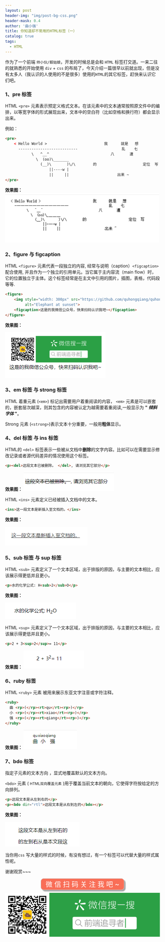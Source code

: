 ```yaml
---
layout: post
header-img: "img/post-bg-css.png"
header-mask: 0.4
author: '曲小强'
title: 你知道却不常用的HTML标签（一）
catalog: true
tags: 
  - HTML
---
```


作为了一个前端 `帅小伙/靓姑娘`，开发的时候总是会和 `HTML` 标签打交道。一来二往的就熟悉的开始使用 `div` + `css` 的布局了，今天介绍一篇很早以前就出现，但是没有太多人（我认识的人使用的不是很多）使用的`HTML`的其它标签，赶快来认识它们吧。

### 1、pre 标签
HTML `<pre>` 元素表示预定义格式文本。在该元素中的文本通常按照原文件中的编排，以等宽字体的形式展现出来，文本中的空白符（比如空格和换行符）都会显示出来。

例如： 
```html
<pre>
    < Hello World >                          我      就是   想
      ---------------------------                    乱    七   
            \   ^__^                            八       遭
              \  (oo)\_______
                (__)\       )\/\        的                     定位  写
                    ||----w |
                    ||     ||                      出来 ~
</pre>
```
**效果图：**
![](https://github.com/quhongqiang/quhongqiang.github.io/blob/master/img/_tu/html1.jpg?raw=true)

### 2、figure 与 figcaption
HTML `<figure>` 元素代表一段独立的内容, 经常与说明（caption）` <figcaption> `配合使用, 并且作为一个独立的引用单元。当它属于主内容流（main flow）时，它的位置独立于主体。这个标签经常是在主文中引用的图片，插图，表格，代码段等等.
```html
<figure>
    <img style="width: 300px" src="https://github.com/quhongqiang/quhongqiang.github.io/blob/master/img/_posts/17.png?raw=true"
         alt="Elephant at sunset">
    <figcaption>这是的我微信公众号，快来扫码认识我吧~</figcaption>
</figure>
```
**效果图：**

![](https://github.com/quhongqiang/quhongqiang.github.io/blob/master/img/_tu/html2.jpg?raw=true)

### 3、em 标签 与 strong 标签
HTML 着重元素 (`<em>`) 标记出需要用户着重阅读的内容， `<em>` 元素是可以嵌套的，嵌套层次越深，则其包含的内容被认定为越需要着重阅读,一般显示为 **" _倾斜字体_ "**。

Strong 元素 (`<strong>`)表示文本十分重要，一般用**粗体**显示。

### 4、del 标签 与 ins 标签
HTML的 `<del>` 标签表示一些被从文档中**删除**的文字内容。比如可以在需要显示修改记录或者源代码差异的情况使用这个标签。
```html
<p><del>这段文本已被删除。 </del>, 请浏览其它部分</p>
```
**效果图：**
![](https://github.com/quhongqiang/quhongqiang.github.io/blob/master/img/_tu/html3.jpg?raw=true)

HTML `<ins>` 元素定义已经被插入文档中的文本。

```html
<ins>这一段文本是新插入至文档的。</ins>
```
**效果图：**

![](https://github.com/quhongqiang/quhongqiang.github.io/blob/master/img/_tu/html4.jpg?raw=true)

### 5、sub 标签 与 sup 标签
HTML `<sub>` 元素定义了一个文本区域，出于排版的原因，与主要的文本相比，应该展示得更低并且更小。
```html
<p>水的化学公式: H<sub>2</sub>O</p>
```
**效果图：**

![](https://github.com/quhongqiang/quhongqiang.github.io/blob/master/img/_tu/html5.jpg?raw=true)

HTML `<sup>` 元素定义了一个文本区域，出于排版的原因，与主要的文本相比，应该展示得更低并且更小。
```html
<p>2 + 3<sup>2</sup>= 11</p>
```
**效果图：**
![](https://github.com/quhongqiang/quhongqiang.github.io/blob/master/img/_tu/html6.jpg?raw=true)

### 6、ruby 标签
HTML `<ruby>` 元素 被用来展示东亚文字注音或字符注释。
```html
<ruby>
  曲 <rp>(</rp><rt>qu</rt><rp>)</rp>
  小 <rp>(</rp><rt>xiao</rt><rp>)</rp>
  强 <rp>(</rp><rt>qiang</rt><rp>)</rp>
</ruby>
```
**效果图：**
![](https://github.com/quhongqiang/quhongqiang.github.io/blob/master/img/_tu/html7.jpg?raw=true)

### 7、bdo 标签
指定子元素的文本方向 ，显式地覆盖默认的文本方向。

`<bdo>` 元素 ( <small>HTML双向覆盖元素</small> )用于覆盖当前文本的朝向，它使得字符按给定的方向排列。
```html
<p>这段文本是从左到右的</p>
<p><bdo dir="rtl">这段文本是从右到左的</bdo></p>
```
**效果图：**

![](https://github.com/quhongqiang/quhongqiang.github.io/blob/master/img/_tu/html8.jpg?raw=true)

当你用`css` 写大量的样式的时候，有没有想过，有一个标签可以代替大量的样式属性呢。

谢谢观赏~~~

<div style="text-align: center;"><span style="padding: 5px 15px;font-size: 22px;color: #fff;border: 1px solid #ccc;border-radius: 10px;background-color: rgb(249, 110, 87);box-shadow: rgb(165, 165, 165) 0.2em 0.2em 0.1em;">微 信 扫 码 关 注 我 吧 ~</span></div>

![](https://github.com/quhongqiang/quhongqiang.github.io/blob/master/img/_posts/17.png?raw=true)
